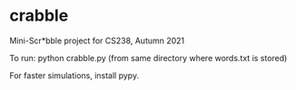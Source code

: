 # crabble
Mini-Scr*bble project for CS238, Autumn 2021

To run: python crabble.py
(from same directory where words.txt is stored)

For faster simulations, install pypy.
